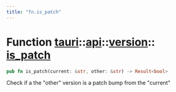 ```yaml
---
title: "fn.is_patch"
---
```


# Function [tauri](/docs/api/rust/tauri/../../index.html)::​[api](/docs/api/rust/tauri/../index.html)::​[version](/docs/api/rust/tauri/index.html)::​[is_patch](/docs/api/rust/tauri/)

```rs
pub fn is_patch(current: &str, other: &str) -> Result<bool>
```

Check if a the "other" version is a patch bump from the "current"
